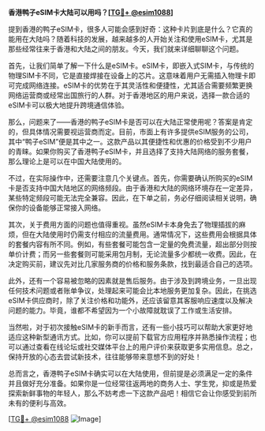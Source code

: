 **香港鸭子eSIM卡大陆可以用吗？[[TG💪+ @esim1088](https://t.me/s/esim1088)]**

提到香港的鸭子eSIM卡，很多人可能会感到好奇：这种卡片到底是什么？它真的能用在大陆吗？随着科技的发展，越来越多的人开始关注和使用eSIM卡，尤其是那些经常往来于香港和大陆之间的朋友。今天，我们就来详细聊聊这个问题。

首先，让我们简单了解一下什么是eSIM卡。eSIM卡，即嵌入式SIM卡，与传统的物理SIM卡不同，它是直接焊接在设备上的芯片。这意味着用户无需插入物理卡即可完成网络连接。eSIM卡的优势在于其灵活性和便捷性，尤其适合需要频繁更换网络运营商或经常出国旅行的人群。对于香港地区的用户来说，选择一款合适的eSIM卡可以极大地提升跨境通信体验。

那么，问题来了——香港的鸭子eSIM卡是否可以在大陆正常使用呢？答案是肯定的，但具体情况需要视运营商而定。目前，市面上有许多提供eSIM服务的公司，其中“鸭子eSIM”便是其中之一。这款产品以其便捷性和优惠的价格受到不少用户的青睐。如果你购买了香港鸭子eSIM卡，并且选择了支持大陆网络的服务套餐，那么理论上是可以在中国大陆使用的。

不过，在实际操作中，还需要注意几个关键点。首先，你需要确认所购买的eSIM卡是否支持中国大陆地区的网络频段。由于香港和大陆的网络环境存在一定差异，某些特定频段可能无法完全兼容。因此，在下单之前，务必仔细阅读相关说明，确保你的设备能够正常接入网络。

其次，关于费用方面的问题也值得重视。虽然eSIM卡本身免去了物理插拔的麻烦，但在大陆使用时仍需支付相应的流量费用。通常情况下，这些费用会根据具体的套餐内容有所不同。例如，有些套餐可能包含一定量的免费流量，超出部分则按单价计费；而另一些套餐则可能采用包月制，无论流量多少都统一收费。因此，在决定购买前，建议先对比几家服务商的价格和服务条款，找到最适合自己的选项。

此外，还有一个容易被忽略的因素就是售后服务。由于涉及到跨境业务，一旦出现任何技术问题或者账单争议，处理起来可能会比本地服务更加复杂。因此，在挑选eSIM卡供应商时，除了关注价格和功能外，还应该留意其客服响应速度以及解决问题的能力。毕竟，谁都不希望因为一个小故障就耽误了工作或生活安排。

当然啦，对于初次接触eSIM卡的新手而言，还有一些小技巧可以帮助大家更好地适应这种新型通讯方式。比如，你可以提前下载官方应用程序并熟悉操作流程；也可以通过查看在线论坛或社交媒体平台上的用户评价来获取更多实用信息。总之，保持开放的心态去尝试新技术，往往能够带来意想不到的好处！

总而言之，香港鸭子eSIM卡确实可以在大陆使用，但前提是必须满足一定的条件并且做好充分准备。如果你是一位经常往返两地的商务人士、学生党，抑或是热爱探索新鲜事物的年轻人，那么不妨考虑一下这款产品吧！相信它会让你感受到前所未有的便利与高效。

[[TG💪+ @esim1088](https://t.me/s/esim1088) ![Image](https://i.postimg.cc/4NQfJmqS/Snipaste-2025-05-13-00-14-12.png)]